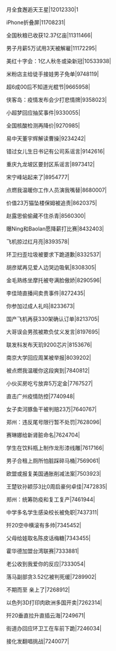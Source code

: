 月全食邂逅天王星|12012330|1

iPhone折叠屏|11708231|

全国秋粮已收获12.37亿亩|11311466|

男子月薪5万试用3天被解雇|11172295|

美红十字会：1亿人秋冬或染新冠|10533938|

米粉店主给徒手接娃男子免单|9748119|

超6成00后不知道光棍节|9665958|

侠客岛：疫情发布会少打悲情牌|9358023|

小超梦回应抽奖事件|9330055|

全国核酸检测再降价|9270985|

易中天董宇辉解读曹操|9234242|

错过女儿生日书记有公司系谣言|9142616|

重庆九龙坡区要封区系谣言|8973412|

宋宁峰站起来了|8954777|

点燃我温暖你工作人员演我嘴替|8680007|

价值23万猫坠楼保姆被追责|8620375|

赵露思偷偷藏不住杀青|8560300|

曝Ning和Baolan愿降薪打比赛|8432403|

飞机掠过红月亮|8393578|

环卫扫歪垃圾被要求下跪道歉|8332537|

胡彦斌再见爱人边哭边吸氧|8308305|

金毛熟练坐摩托被夸满脸傲娇|8290596|

李佳琦直播间卖贵事件|8272435|

你参加过成人礼吗|8233673|

国产飞机再获330架确认订单|8213705|

大哥误会男孩被欺负仗义发言|8197695|

联发科发布天玑9200芯片|8153676|

南京大学回应周某被举报|8039202|

被点燃我温暖你这段爽到|7840812|

小伙买房吃亏放弃5万定金|7767527|

直击广州疫情防控|7740948|

女子卖河豚鱼干被判赔23万|7640767|

郑州：违反尾号限行暂不处罚|7628096|

赛琳娜给新肾脏命名|7624704|

学生在饮料瓶上制作龙形漆线雕|7617166|

男子合租上厕所怕脏踩碎马桶|7569061|

欧盟或报复美国通胀削减法案|7503923|

王楚钦孙颖莎3比0周启豪何卓佳|7472835|

郑州：统筹防疫和复工复产|7461944|

中学多名学生感染校长被免职|7437311|

歼20空中横滚有多帅|7345452|

父母给娃取名陈皮话梅糖|7343455|

霍华德加盟台湾联赛|7333881|

老公收到我爱你的反应|7333054|

落马副部贪3.52亿被判死缓|7289902|

不期而至 亲上了|7268912|

以色列3D打印肉欧洲多国开卖|7262314|

歼20垂直拉升直插云海|7249671|

街道办回应环卫工在车前下跪|7246034|

接化发翻唱挑战|7240077|

